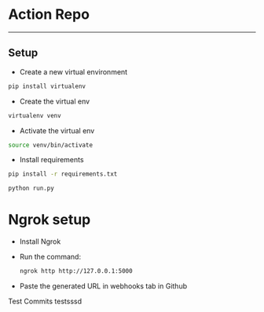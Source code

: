 # Action Repo

*******************

## Setup

* Create a new virtual environment

```bash
pip install virtualenv
```

* Create the virtual env

```bash
virtualenv venv
```

* Activate the virtual env

```bash
source venv/bin/activate
```

* Install requirements

```bash
pip install -r requirements.txt
```

```bash
python run.py
```

# Ngrok setup

* Install Ngrok

* Run the command:
  ```bash
  ngrok http http://127.0.0.1:5000
  ```
* Paste the generated URL in webhooks tab in Github


Test Commits
testsssd
